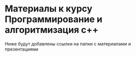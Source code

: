 # Материалы к курсу Программирование и алгоритмизация с++

Ниже будут добавлены ссылки на папки с материалами и презентациями
